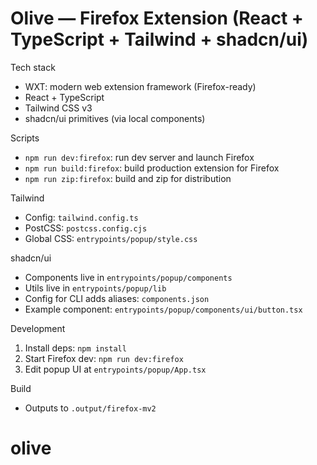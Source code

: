 # Olive — Firefox Extension (React + TypeScript + Tailwind + shadcn/ui)

Tech stack
- WXT: modern web extension framework (Firefox-ready)
- React + TypeScript
- Tailwind CSS v3
- shadcn/ui primitives (via local components)

Scripts
- `npm run dev:firefox`: run dev server and launch Firefox
- `npm run build:firefox`: build production extension for Firefox
- `npm run zip:firefox`: build and zip for distribution

Tailwind
- Config: `tailwind.config.ts`
- PostCSS: `postcss.config.cjs`
- Global CSS: `entrypoints/popup/style.css`

shadcn/ui
- Components live in `entrypoints/popup/components`
- Utils live in `entrypoints/popup/lib`
- Config for CLI adds aliases: `components.json`
- Example component: `entrypoints/popup/components/ui/button.tsx`

Development
1. Install deps: `npm install`
2. Start Firefox dev: `npm run dev:firefox`
3. Edit popup UI at `entrypoints/popup/App.tsx`

Build
- Outputs to `.output/firefox-mv2`
# olive
